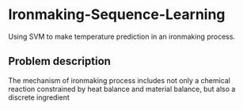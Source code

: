 # Ironmaking-Sequence-Learning
Using SVM to make temperature prediction in an ironmaking process.

## Problem description
The mechanism of ironmaking process includes not only a chemical reaction constrained by heat balance and material balance, but also a discrete ingredient 
